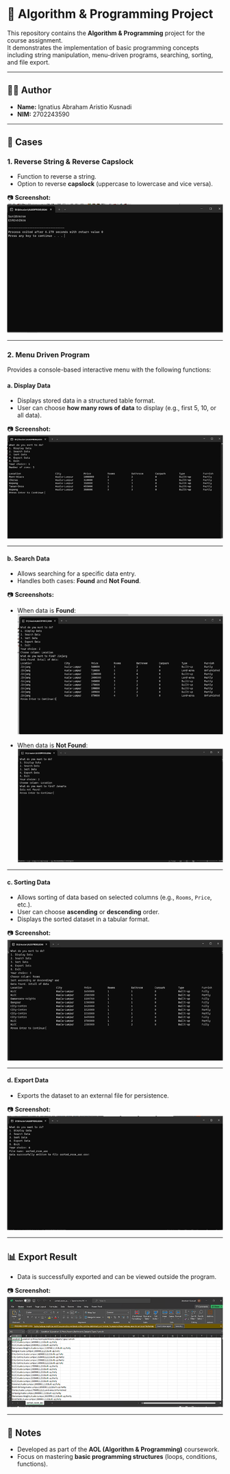 # 📘 Algorithm & Programming Project

This repository contains the **Algorithm & Programming** project for the course assignment.  
It demonstrates the implementation of basic programming concepts including string manipulation, menu-driven programs, searching, sorting, and file export.

---

## 👨‍💻 Author
- **Name:** Ignatius Abraham Aristio Kusnadi  
- **NIM:** 2702243590  

---

## 📌 Cases

### 1. Reverse String & Reverse Capslock
- Function to reverse a string.  
- Option to reverse **capslock** (uppercase to lowercase and vice versa).  

📷 **Screenshot:**  
![Reverse String](screenshots/Reverse.png)

---

### 2. Menu Driven Program
Provides a console-based interactive menu with the following functions:

#### a. Display Data
- Displays stored data in a structured table format.  
- User can choose **how many rows of data** to display (e.g., first 5, 10, or all data).  

📷 **Screenshot:**  
![Display Data](screenshots/Display.png)

---

#### b. Search Data
- Allows searching for a specific data entry.  
- Handles both cases: **Found** and **Not Found**.  

📷 **Screenshots:**  
- When data is **Found**:  
  ![Search Data Found](screenshots/Search_found.png)  

- When data is **Not Found**:  
  ![Search Data Not Found](screenshots/Search_notfound.png)  

---

#### c. Sorting Data
- Allows sorting of data based on selected columns (e.g., `Rooms`, `Price`, etc.).  
- User can choose **ascending** or **descending** order.  
- Displays the sorted dataset in a tabular format.  

📷 **Screenshot:**  
![Sorting Data](screenshots/Sort.png)

---

#### d. Export Data
- Exports the dataset to an external file for persistence.  

📷 **Screenshot:**  
![Export Data](screenshots/Export.png)

---

## 📊 Export Result
- Data is successfully exported and can be viewed outside the program.  

📷 **Screenshot:**  
![Export Result](screenshots/Result.png)

---

## 📝 Notes
- Developed as part of the **AOL (Algorithm & Programming)** coursework.  
- Focus on mastering **basic programming structures** (loops, conditions, functions).  

